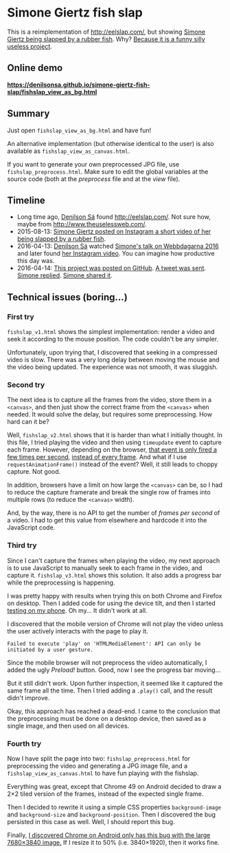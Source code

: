 Simone Giertz fish slap
=======================

This is a reimplementation of <http://eelslap.com/>, but showing [Simone Giertz being slapped by a rubber fish][1]. Why? [Because it is a funny silly useless project][2].

[1]: https://www.instagram.com/p/6VOM75Rfzv/
[2]: https://www.youtube.com/watch?v=lrSSfd_G9gE

Online demo
-----------

**<https://denilsonsa.github.io/simone-giertz-fish-slap/fishslap_view_as_bg.html>**

Summary
-------

Just open `fishslap_view_as_bg.html` and have fun!

An alternative implementation (but otherwise identical to the user) is also available as `fishslap_view_as_canvas.html`.

If you want to generate your own preprocessed JPG file, use `fishslap_preprocess.html`. Make sure to edit the global variables at the source code (both at the *preprocess* file and at the *view* file).

Timeline
--------

* Long time ago, [Denilson Sá][d] found <http://eelslap.com/>. Not sure how, maybe from <http://www.theuselessweb.com/>.
* 2015-08-13: [Simone Giertz posted on Instagram a short video of her being slapped by a rubber fish][1].
* 2016-04-13: [Denilson Sá][d] watched [Simone's talk on Webbdagarna 2016][2] and later found [her Instagram video][1]. You can imagine how productive this day was.
* 2016-04-14: [This project was posted on GitHub][gh]. [A tweet was sent](https://twitter.com/denilsonsa/status/720484680911482880). [Simone replied](https://twitter.com/SimoneGiertz/status/720626941515165698). [Simone shared it](https://twitter.com/SimoneGiertz/status/720628078511304705).

[d]: http://denilson.sa.nom.br/
[gh]: https://github.com/denilsonsa/simone-giertz-fish-slap

Technical issues (boring…)
--------------------------

### First try

`fishslap_v1.html` shows the simplest implementation: render a video and seek it according to the mouse position. The code couldn't be any simpler.

Unfortunately, upon trying that, I discovered that seeking in a compressed video is slow. There was a very long delay between moving the mouse and the video being updated. The experience was not smooth, it was sluggish.

### Second try

The next idea is to capture all the frames from the video, store them in a `<canvas>`, and then just show the correct frame from the `<canvas>` when needed. It would solve the delay, but requires some preprocessing. How hard can it be?

Well, `fishslap_v2.html` shows that it is harder than what I initially thought. In this file, I tried playing the video and then using `timeupdate` event to capture each frame. However, depending on the browser, [that event is only fired a few times per second][tu1], [instead of every frame][tu2]. And what if I use `requestAnimationFrame()` instead of the event? Well, it still leads to choppy capture. Not good.

In addition, browsers have a limit on how large the `<canvas>` can be, so I had to reduce the capture framerate and break the single row of frames into multiple rows (to reduce the `<canvas>` width).

And, by the way, there is no API to get the number of *frames per second* of a video. I had to get this value from elsewhere and hardcode it into the JavaScript code.

[tu1]: https://stackoverflow.com/questions/17044567/get-frame-change-in-video-html5
[tu2]: https://stackoverflow.com/questions/9678177/how-often-does-the-timeupdate-event-fire-for-an-html5-video

### Third try

Since I can't capture the frames when playing the video, my next approach is to use JavaScript to manually seek to each frame in the video, and capture it. `fishslap_v3.html` shows this solution. It also adds a progress bar while the preprocessing is happening.

I was pretty happy with results when trying this on both Chrome and Firefox on desktop. Then I added code for using the device tilt, and then I started [testing on my phone][rd]. Oh my… It didn't work at all.

I discovered that the mobile version of Chrome will not play the video unless the user actively interacts with the page to play it.

    Failed to execute 'play' on 'HTMLMediaElement': API can only be initiated by a user gesture.

Since the mobile browser will not preprocess the video automatically, I added the ugly *Preload!* button. Good, now I see the progress bar moving…

But it still didn't work. Upon further inspection, it seemed like it captured the same frame all the time. Then I tried adding a `.play()` call, and the result didn't improve.

Okay, this approach has reached a dead-end. I came to the conclusion that the preprocessing must be done on a desktop device, then saved as a single image, and then used on all devices.

[rd]: https://developer.chrome.com/devtools/docs/remote-debugging

### Fourth try

Now I have split the page into two: `fishslap_preprocess.html` for preprocessing the video and generating a JPG image file, and a `fishslap_view_as_canvas.html` to have fun playing with the fishslap.

Everything was great, except that Chrome 49 on Android decided to draw a 2×2 tiled version of the frames, instead of the expected single frame.

Then I decided to rewrite it using a simple CSS properties `background-image` and `background-size` and `background-position`. Then I discovered the bug persisted in this case as well. Well, I should report this bug.

Finally, [I discovered Chrome on Android only has this bug with the large 7680×3840 image.][bug] If I resize it to 50% (i.e. 3840×1920), then it works fine.

[bug]: https://crbug.com/603388

